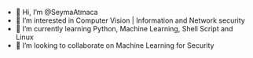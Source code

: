 - 👋 Hi, I’m @SeymaAtmaca
- 👀 I’m interested in Computer Vision | Information and Network security 
- 🌱 I’m currently learning Python, Machine Learning, Shell Script and Linux
- 💞️ I’m looking to collaborate on Machine Learning for Security


<!---
SeymaAtmaca/SeymaAtmaca is a ✨ special ✨ repository because its `README.md` (this file) appears on your GitHub profile.
You can click the Preview link to take a look at your changes.
--->
